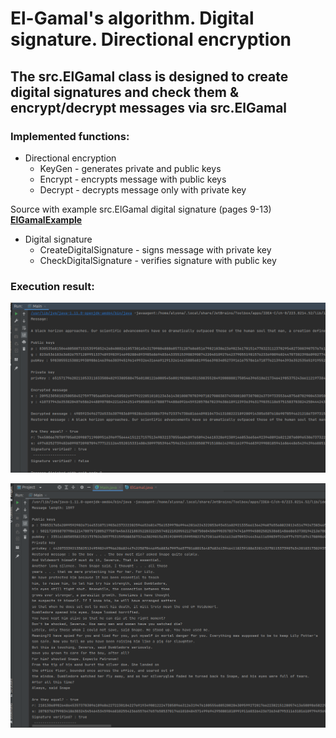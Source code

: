 # El-Gamal's algorithm. Digital signature. Directional encryption

## The **src.ElGamal** class is designed to create digital signatures and check them & encrypt/decrypt messages via src.ElGamal

### Implemented functions:
- Directional encryption
    - KeyGen - generates private and public keys
    - Encrypt - encrypts message with public keys
    - Decrypt - decrypts message only with private key


Source with example src.ElGamal digital signature (pages 9-13)
**[ElGamalExample](https://www.flt-info.eu/wp-content/uploads/2022/06/Signatures.pdf)**
- Digital signature
    - CreateDigitalSignature - signs message with private key
    - CheckDigitalSignature - verifies signature with public key


### Execution result:
![](./img/2023-06-11_17-34.png "Test")

![](./img/2023-07-04_22-47.png "Test")
